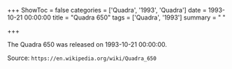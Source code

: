 +++
ShowToc = false
categories = ['Quadra', '1993', 'Quadra']
date = 1993-10-21 00:00:00
title = "Quadra 650"
tags = ['Quadra', '1993']
summary = " "

+++

The Quadra 650 was released on 1993-10-21 00:00:00.

Source: `https://en.wikipedia.org/wiki/Quadra_650`
